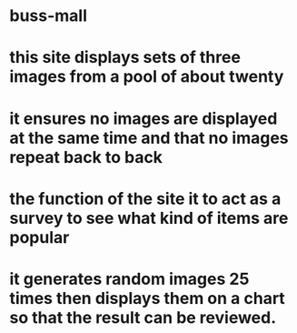 # buss-mall

# this site displays sets of three images from a pool of about twenty 

# it ensures no images are displayed at the same time and that no images repeat back to back

# the function of the site it to act as a survey to see what kind of items are popular 

# it generates random images 25 times then displays them on a chart so that the result can be reviewed.